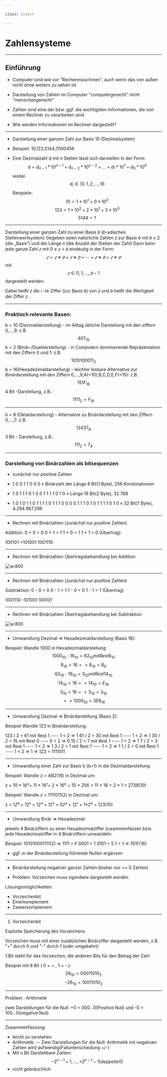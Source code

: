 ```yaml
---

class: invert

---
```


# Zahlensysteme

---

## Einführung

- Computer sind wie vor "Rechenmaschinen", auch wenn das von außen nicht ohne weiters zu sehen ist
- Darstellung von Zahlen im Computer "computergerecht" nicht "menschengerecht"
- Zahlen sind eine der bzw. ggf. die wichtigsten Informationen, die von einem Rechner zu verarbeiten sind

- Wie werden Informationen im Rechner dargestellt?

---

- Darstellung einer ganzen Zahl zur Basis 10 (Dezimalsystem)
- Beispiel: 10,123,5144,7000456

- Eine Dezimalzahl d mit n Stellen lässt sich darstellen in der Form:
$$
d = d_{n-1} * 10^{n-1} + d_{n-2} * 10^{n-2} + ... + d_{1} * 10^{1} + d_{0} * 10^{0}
$$
wobei 
$$
 d_{i} ∈ {(0,1,2,...,9)}
$$
Beispiele:
$$
10   = 1 * 10^{1} + 0 * 10^{0}
$$
$$
123  = 1 * 10^{2} + 2 * 10^{1} + 3 * 10^{0}
$$
$$
5144 = ?
$$
---

Darstellung einer ganzen Zahl zu einer Basis 𝑏 (𝑏-adisches Stellenwertsystem)
Gegeben seien natürliche Zahlen 𝑧 zur Basis 𝑏 mit 𝑏 ≥ 2 (die „Basis“) und der Länge 𝑛 (die Anzahl der Stellen der Zahl)
Dann kann jede ganze Zahl 𝑧 mit 0 ≤ 𝑧 < 𝑏 eindeutig in der Form:
$$
𝑧 = 𝑧∗𝑏 + 𝑧 ∗𝑏 + ⋯+ 𝑧 ∗ 𝑏 + 𝑧 ∗ 𝑏
$$
mit 
$$ 
𝑧 ∈ 0,1, … , 𝑏 − 1 
$$ 
dargestellt werden.

Dabei heißt 𝑧 die 𝑖 -te Ziffer (zur Basis 𝑏) von 𝑧 und 𝑏 heißt die Wertigkeit der Ziffer 𝑧 .

---

### Praktisch relevante Basen:

b = 10 (Dezimaldarstellung) - im Alltag übliche Darstellung
mit den ziffern 0,...,9: z.B
$$
407_{10}
$$
b = 2 (Binär-/Dualdarstellung) - in Computern dominierende Repräsentation
mit den Ziffern 0 und 1: z.B.
$$
1010100011_{2}
$$
b = 16(Hexadezimaldarstellung) - leichter lesbare Alternative zur Binärdarstellung
mit den Ziffern 0,...,9,A(=10),B,C,D,E,F(=15): z.B. 
$$
151F_{16}
$$
4 Bit -Darstellung, z.B.: 
$$
1111_{2} = F_{16}
$$

---

b = 8 (Oktaldarstellung) - Alternative zu Binärdarstellung
mit den Ziffern 0,...,7: z.B. 
$$
12437_{8}
$$
3 Bit - Darstellung, z.B.:
$$
111_{2} = 7_{8}
$$

---

### Darstellung von Binärzahlen als bitsequenzen
- zunächst nur positive Zahlen

- 1 0 0 1 1 0 0 0 » Binärzahl der Länge 8 Bit(1 Byte), 256 Kombinationen

- 1 0 1 1 1 0 1 0 0 1 1 1 1 0 1 0 » Länge 16 Bit(2 Byte), 32.768

- 1 0 1 0 1 1 0 1 1 1 1 0 1 1 1 0 0 0 0 1 1 1 0 1 0 1 1 1 1 0 1 0 » 32 Bit(? Byte), 4.294.967.296

---

- Rechnen mit Binärzahlen (zunächst nur positive Zahlen)

Addition:
0 + 0 = 0
0 + 1 = 1
1 + 0 = 1
1 + 1 = 0 (Übertrag)

  100101
 +101001
 1001110

 ---

- Rechnen mit Binärzahlen
Übertragsbehandlung bei Addition

![w:800](./assets/imgs/binärAddÜbertrag.png)

---

- Rechnen mit Binärzahlen (zunächst nur positive Zahlen)

Subtraktion:
0 - 0 = 0
0 - 1 = 1
1 - 0 = 0
1 - 1 = 1 (Übertrag)

  1001110
  -101001
  100101

---

- Rechnen mit Binärzahlen
Übertragsbehandlung bei Subtraktion

![w:800](./assets/imgs/binärSubÜbertrag.png)

---

- Umwandlung Dezimal => Hexadezimaldarstellung (Basis 16):

Beispiel: Wandle 1000 in Hexadezimaldarstellung:
$$
1000_{10} : 16_{10} = 62_{10} mit Rest 8_{10}
$$
$$
8_{10} < 16 => 8_{10} = 8_{6}
$$
$$
62_{10} : 16_{10} = 3_{10} mit Rest 14_{10}
$$
$$
14_{10} < 16 => 14_{10} = E_{16}
$$
$$
3_{10} < 16 => 3_{10} = 3_{16}
$$
$$
=> 1000_{10} = 3E8_{16}
$$

---

- Umwandlung Dezimal => Binärdarstellung (Basis 2):

Beispiel Wandle 123 in Binärdarstellung:

123 / 2 = 61 mit Rest 1 ---- 1 < 2 => 1
61 / 2 = 30 mit Rest 1 ---- 1 < 2 => 1
30 / 2 = 15 mit Rest 0 ---- 0 < 2 => 0
15 / 2 = 7 mit Rest 1 ---- 1 < 2 => 1
7 / 2 = 3 mit Rest 1 ---- 1 < 2 => 1
3 / 2 = 1 mit Rest 1 ---- 1 < 2 => 1
1 / 2 = 0 mit Rest 1 ---- 1 < 2 => 1
=> 123 = 1111011

---

- Umwandlung einer Zahl zur Basis b (b>1) in die Dezimaldarstellung

Beispiel: Wandle z = AB2(16) in Dezimal um:

z = 10 * 16²+ 11 * 16¹+ 2 * 16⁰ = 10 * 256 + 11 * 16 + 2 * 1 = 2738(10)

Beispiel: Wandle z = 1111011(2) in Dezimal um:

z = 1*2⁶ + 1*2⁵ + 1*2⁴ + 1*2³ + 0*2² + 1*2¹ + 1*2⁰ = 123(10)

---

- Umwandlung Binär => Hexadezimal:

jeweils 4 Binärziffern zu einer Hexadezimalziffer zusammenfassen bzw. jede Hexadezimalziffer in 4 Binärziffern umwandeln:

Beispiel: 101010001111(2) =>
1111 = F
0001 = 1
0101 = 5
1 = 1
=> 151F(16)

* ggf. in der Binärdarstellung führende Nullen ergänzen

---

- Binärdarstellung negativer ganzer Zahlen:(bisher nur >= 0 Zahlen)

* Problem: Vorzeichen muss irgendwie dargestellt werden

Lösungsmöglichkeiten:

- Vorzeichenbit
- Einerkomplement
- Zweierkomplement

---

1. Vorzeichenbit

Explizite Speicherung des Vorzeichens

Vorzeichen muss mit einer zusätzlichen Binärziffer dargestellt werden,
z.B. "+" durch 0 und "-" durch 1 (oder umgekehrt)

1.Bit steht für das Vorzeichen, die anderen Bits für den Betrag der Zahl

Beispiel mit 8 Bit ( 0 = + , 1 = - ):
$$
26_{10} = 00011010_{2}
$$
$$
-26_{10} = 10011010_{2}
$$

---

Problem : Arithmetik

zwei Darstellungen für die Null:
 +0 = 000...0(Positive Null) und
 -0 = 100...0(negative Null)

---

Zusammenfassung:

- leicht zu verstehen
- Arithmetik:
-- Zwei Darstellungen für die Null:
    Arithmetik mit negativen Zahlen wird aufwendig(Fallunterscheidung +/-)
- Mit n Bit Darstellbare Zahlen:
$$
-2^{n-1} + 1,...,+2^{n-1} - 1 (deppelte 0)
$$
- nicht gebräuchlich